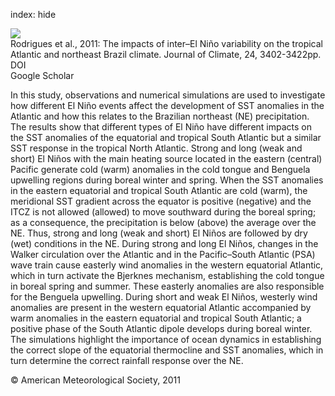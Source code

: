 index: hide

<div class="Citation">
    <div class="Citation-thumb CitationThumb-linked"  data-href="https://doi.org/10.1175/2011jcli3983.1">
      <img src="https://static.claimspace.cloud/climate-study-static/refs/thumbs/14/Rodrigues_et_al_2011-thumb.png" />
    </div>

  <div class="Citation-body">
    <div class="Citation-text">Rodrigues et al., 2011: The impacts of inter–El Niño variability on the tropical Atlantic and northeast Brazil climate. <span class="Article-journal">Journal of Climate, </span><span class="Article-volume">24, </span>3402-3422pp.</div>
    <div class="Citation-links">
      <div class="CitationLink" data-href="https://doi.org/10.1175/2011jcli3983.1">
        <div class="CitationLink-icon CitationLink-Doi"></div>
        <div class="CitationLink-text">DOI</div>
      </div>
      <div class="CitationLink" data-href="https://scholar.google.com/scholar?q=10.1175/2011jcli3983.1">
        <div class="CitationLink-icon CitationLink-Scholar"></div>
        <div class="CitationLink-text">Google Scholar</div>
      </div>
    </div>
  </div>
</div>

In this study, observations and numerical simulations are used to investigate how different El Niño events affect the development of SST anomalies in the Atlantic and how this relates to the Brazilian northeast (NE) precipitation. The results show that different types of El Niño have different impacts on the SST anomalies of the equatorial and tropical South Atlantic but a similar SST response in the tropical North Atlantic. Strong and long (weak and short) El Niños with the main heating source located in the eastern (central) Pacific generate cold (warm) anomalies in the cold tongue and Benguela upwelling regions during boreal winter and spring. When the SST anomalies in the eastern equatorial and tropical South Atlantic are cold (warm), the meridional SST gradient across the equator is positive (negative) and the ITCZ is not allowed (allowed) to move southward during the boreal spring; as a consequence, the precipitation is below (above) the average over the NE. Thus, strong and long (weak and short) El Niños are followed by dry (wet) conditions in the NE. During strong and long El Niños, changes in the Walker circulation over the Atlantic and in the Pacific–South Atlantic (PSA) wave train cause easterly wind anomalies in the western equatorial Atlantic, which in turn activate the Bjerknes mechanism, establishing the cold tongue in boreal spring and summer. These easterly anomalies are also responsible for the Benguela upwelling. During short and weak El Niños, westerly wind anomalies are present in the western equatorial Atlantic accompanied by warm anomalies in the eastern equatorial and tropical South Atlantic; a positive phase of the South Atlantic dipole develops during boreal winter. The simulations highlight the importance of ocean dynamics in establishing the correct slope of the equatorial thermocline and SST anomalies, which in turn determine the correct rainfall response over the NE.

<div class="Citation-copy">
&copy; American Meteorological Society, 2011
</div>